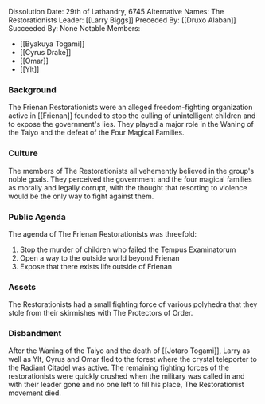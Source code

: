Dissolution Date: 29th of Lathandry, 6745
Alternative Names: The Restorationists
Leader: [[Larry Biggs]]
Preceded By: [[Druxo Alaban]]
Succeeded By: None
Notable Members:
* [[Byakuya Togami]]
* [[Cyrus Drake]]
* [[Omar]]
* [[Ylt]]
### Background
The Frienan Restorationists were an alleged freedom-fighting organization active in [[Frienan]] founded to stop the culling of unintelligent children and to expose the government's lies. They played a major role in the Waning of the Taiyo and the defeat of the Four Magical Families.

### Culture
The members of The Restorationists all vehemently believed in the group's noble goals. They perceived the government and the four magical families as morally and legally corrupt, with the thought that resorting to violence would be the only way to fight against them.

### Public Agenda
The agenda of The Frienan Restorationists was threefold:

1. Stop the murder of children who failed the Tempus Examinatorum
2. Open a way to the outside world beyond Frienan
3. Expose that there exists life outside of Frienan

### Assets
The Restorationists had a small fighting force of various polyhedra that they stole from their skirmishes with The Protectors of Order.

### Disbandment
After the Waning of the Taiyo and the death of [[Jotaro Togami]], Larry as well as Ylt, Cyrus and Omar fled to the forest where the crystal teleporter to the Radiant Citadel was active. The remaining fighting forces of the restorationists were quickly crushed when the military was called in and with their leader gone and no one left to fill his place, The Restorationist movement died.